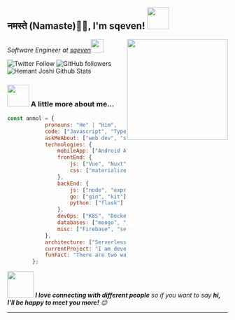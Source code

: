 <h2>नमस्ते (Namaste)🙏🏻, I'm sqeven! <img src="https://media.giphy.com/media/12oufCB0MyZ1Go/giphy.gif" width="50"></h2>
<img align='right' src="https://media.giphy.com/media/M9gbBd9nbDrOTu1Mqx/giphy.gif" width="230">
<p><em>Software Engineer at <a href="https://sqeven.io">sqeven</a><img src="https://media.giphy.com/media/WUlplcMpOCEmTGBtBW/giphy.gif" width="30"> 
</em></p>

![Twitter Follow](https://img.shields.io/twitter/follow/sqeven?label=Follow)
![GitHub followers](https://img.shields.io/github/followers/sqeven?label=Follow&style=social)  
![Hemant Joshi Github Stats](https://github-readme-stats.vercel.app/api?username=sqeven&show_icons=true&title_color=fff&icon_color=79ff97&text_color=9f9f9f&bg_color=151515)

### <img src="https://media.giphy.com/media/VgCDAzcKvsR6OM0uWg/giphy.gif" width="50"> A little more about me...  

```javascript
const anmol = {
            pronouns: "He" | "Him",
            code: ["Javascript", "Typescript", "C", "Python", "Java", "Php", "Go", "Rust"],
            askMeAbout: ["web dev", "seven", "app dev", "ops dev"],
            technologies: {
                mobileApp: ["Android App"],
                frontEnd: {
                    js: ["Vue", "Nuxt"],
                    css: ["materialize", "vuetify", "bootstrap"]
                },
                backEnd: {
                    js: ["node", "express", "deno"],
                    go: ["gin", "kit"],
                    python: ["flask"]
                },
                devOps: ["K8S", "Docker🐳", "Drone", "Nginx"],
                databases: ["mongo", "MySql", "ClickHouse"],
                misc: ["Firebase", "selenium", "open-cv", "php", "SuiteScript"]
            },
            architecture: ["Serverless Architecture", "Progressive web applications", "Single page applications"],
            currentProject: "I am developing Extension for WeChat using go",
            funFact: "There are two ways to write error-free programs; only the third one works"
        };
```

<img src="https://media.giphy.com/media/LnQjpWaON8nhr21vNW/giphy.gif" width="60"> <em><b>I love connecting with different people</b> so if you want to say <b>hi, I'll be happy to meet you more!</b> 😊</em>

---
